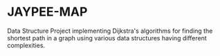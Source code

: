 # JAYPEE-MAP
Data Structure Project implementing  Dijkstra's algorithms for finding the shortest path in a graph using various data structures having different complexities.
